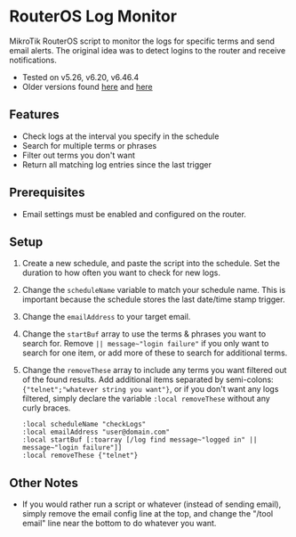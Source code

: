 # RouterOS Log Monitor

MikroTik RouterOS script to monitor the logs for specific terms and send email alerts. The original idea was to detect logins to the router and receive notifications.

* Tested on v5.26, v6.20, v6.46.4
* Older versions found [here](http://forum.mikrotik.com/viewtopic.php?f=2&t=60616) and [here](https://wiki.mikrotik.com/wiki/Monitor_logs,_send_email_alert_/_run_script)

## Features

* Check logs at the interval you specify in the schedule
* Search for multiple terms or phrases
* Filter out terms you don't want
* Return all matching log entries since the last trigger

## Prerequisites

* Email settings must be enabled and configured on the router.

## Setup

1. Create a new schedule, and paste the script into the schedule. Set the duration to how often you want to check for new logs.
2. Change the `scheduleName` variable to match your schedule name. This is important because the schedule stores the last date/time stamp trigger.
3. Change the `emailAddress` to your target email.
4. Change the `startBuf` array to use the terms & phrases you want to search for. Remove `|| message~"login failure"` if you only want to search for one item, or add more of these to search for additional terms.
5. Change the `removeThese` array to include any terms you want filtered out of the found results. Add additional items separated by semi-colons: `{"telnet";"whatever string you want"}`, or if you don't want any logs filtered, simply declare the variable `:local removeThese` without any curly braces.

    ```routeros
    :local scheduleName "checkLogs"
    :local emailAddress "user@domain.com"
    :local startBuf [:toarray [/log find message~"logged in" || message~"login failure"]]
    :local removeThese {"telnet"}
    ```

## Other Notes

* If you would rather run a script or whatever (instead of sending email), simply remove the email config line at the top, and change the "/tool email" line near the bottom to do whatever you want.
